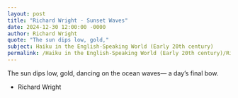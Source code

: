 ```yaml
---
layout: post
title: "Richard Wright - Sunset Waves"
date: 2024-12-30 12:00:00 -0000
author: Richard Wright
quote: "The sun dips low, gold,"
subject: Haiku in the English-Speaking World (Early 20th century)
permalink: /Haiku in the English-Speaking World (Early 20th century)/Richard Wright/Richard Wright - Sunset Waves
---
```


The sun dips low, gold,
dancing on the ocean waves—
a day’s final bow.

- Richard Wright

